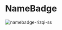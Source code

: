 # NameBadge
 
![namebadge-rizqi-ss](https://user-images.githubusercontent.com/88428142/196595750-56548edf-0e81-4e9b-b5ce-301dc4b04da4.jpg)
